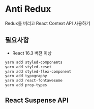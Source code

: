 # Anti Redux

Redux를 버리고 React Context API 사용하기

## 필요사항

- React 16.3 버전 이상

```bash
yarn add styled-components
yarn add styled-reset
yarn add styled-flex-component
yarn add typography
yarn add react-fontawesome
yarn add prop-types
```

## React Suspense API

